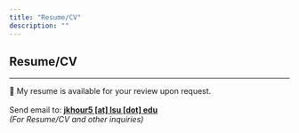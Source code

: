 ```yaml
---
title: "Resume/CV"
description: ""
---
```


## Resume/CV

----

📄 My resume is available for your review upon request.
<br><br>
Send email to: **<u>jkhour5 [at] lsu [dot] edu</u>**
<br>
*(For Resume/CV and other inquiries)*
